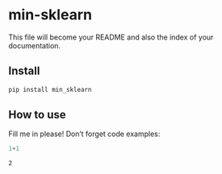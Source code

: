 # min-sklearn

<!-- WARNING: THIS FILE WAS AUTOGENERATED! DO NOT EDIT! -->

This file will become your README and also the index of your
documentation.

## Install

``` sh
pip install min_sklearn
```

## How to use

Fill me in please! Don’t forget code examples:

``` python
1+1
```

    2
